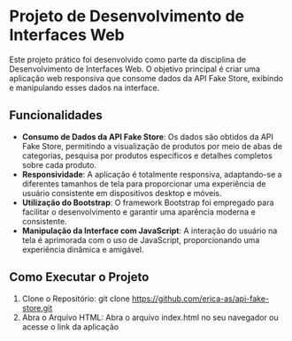 # Projeto de Desenvolvimento de Interfaces Web

Este projeto prático foi desenvolvido como parte da disciplina de Desenvolvimento de Interfaces Web. O objetivo principal é criar uma aplicação web responsiva que consome dados da API Fake Store, exibindo e manipulando esses dados na interface.

## Funcionalidades

  - **Consumo de Dados da API Fake Store**: Os dados são obtidos da API Fake Store, permitindo a visualização de produtos por meio de abas de categorias, pesquisa por produtos específicos e detalhes completos sobre cada produto.
  - **Responsividade**: A aplicação é totalmente responsiva, adaptando-se a diferentes tamanhos de tela para proporcionar uma experiência de usuário consistente em dispositivos desktop e móveis.
  - **Utilização do Bootstrap**: O framework Bootstrap foi empregado para facilitar o desenvolvimento e garantir uma aparência moderna e consistente.
  - **Manipulação da Interface com JavaScript**: A interação do usuário na tela é aprimorada com o uso de JavaScript, proporcionando uma experiência dinâmica e amigável.

## Como Executar o Projeto

1. Clone o Repositório: git clone https://github.com/erica-as/api-fake-store.git
2. Abra o Arquivo HTML: Abra o arquivo index.html no seu navegador ou acesse o link da aplicação 
